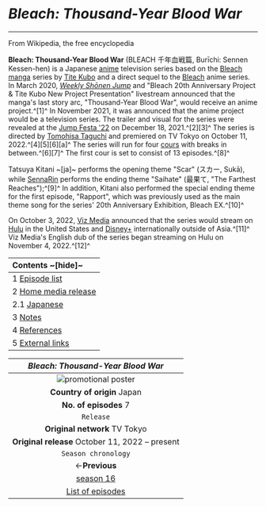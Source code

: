 # _Bleach: Thousand-Year Blood War_
---
From Wikipedia, the free encyclopedia

**Bleach: Thousand-Year Blood War** (BLEACH 千年血戦篇, Burīchi: Sennen Kessen-hen) is a Japanese [anime](https://en.wikipedia.org/wiki/Anime) television series based on the [Bleach](https://en.wikipedia.org/wiki/Bleach_(manga)) [manga](https://en.wikipedia.org/wiki/Manga) series by [Tite Kubo](https://en.wikipedia.org/wiki/Tite_Kubo) and a direct sequel to the [Bleach](https://en.wikipedia.org/wiki/Bleach_(TV_series)) anime series. In March 2020, *[Weekly Shōnen Jump](https://en.wikipedia.org/wiki/Weekly_Sh%C5%8Dnen_Jump)* and "Bleach 20th Anniversary Project & Tite Kubo New Project Presentation" livestream announced that the manga's last story arc, "Thousand-Year Blood War", would receive an anime project.^[1]^ In November 2021, it was announced that the anime project would be a television series. The trailer and visual for the series were revealed at the [Jump Festa '22](https://en.wikipedia.org/wiki/Jump_Festa) on December 18, 2021.^[2][3]^ The series is directed by [Tomohisa Taguchi](https://en.wikipedia.org/wiki/Tomohisa_Taguchi) and premiered on TV Tokyo on October 11, 2022.^[4][5][6][a]^ The series will run for four [cours](https://en.wikipedia.org/wiki/Television_in_Japan#Programs) with breaks in between.^[6][7]^ The first cour is set to consist of 13 episodes.^[8]^

Tatsuya Kitani ~[ja]~ performs the opening theme "Scar" (スカー, Sukā), while [SennaRin](https://en.wikipedia.org/wiki/SennaRin) performs the ending theme "Saihate" (最果て, "The Farthest Reaches");^[9]^ In addition, Kitani also performed the special ending theme for the first episode, "Rapport", which was previously used as the main theme song for the series' 20th Anniversary Exhibition, Bleach EX.^[10]^

On October 3, 2022, [Viz Media](https://en.wikipedia.org/wiki/Viz_Media) announced that the series would stream on [Hulu](https://en.wikipedia.org/wiki/Hulu) in the United States and [Disney+](https://en.wikipedia.org/wiki/Disney%2B) internationally outside of Asia.^[11]^ Viz Media's English dub of the series began streaming on Hulu on November 4, 2022.^[12]^

| Contents ~[hide]~             
|:--------------
|1	[Episode list](https://en.wikipedia.org/wiki/Bleach:_Thousand-Year_Blood_War#Episode_list)    
|2	[Home media release](https://en.wikipedia.org/wiki/Bleach:_Thousand-Year_Blood_War#Home_media_release)
| 2.1 [Japanese](https://en.wikipedia.org/wiki/Bleach:_Thousand-Year_Blood_War#Japanese)          
|3	[Notes](https://en.wikipedia.org/wiki/Bleach:_Thousand-Year_Blood_War#Notes)
|4	[References](https://en.wikipedia.org/wiki/Bleach:_Thousand-Year_Blood_War#References)
|5	[External links](https://en.wikipedia.org/wiki/Bleach:_Thousand-Year_Blood_War#External_links)

|  *Bleach: Thousand-Year Blood War* 
|:---:
|![promotional poster](https://upload.wikimedia.org/wikipedia/en/b/b8/Bleach_TYBW_Key_Visual.jpg)
| **Country of origin** Japan
| **No. of episodes**	7|
| `Release`
| **Original network**  TV Tokyo
| **Original release**	October 11, 2022 – present
| `Season chronology`
| ←**Previous**
| [season 16](https://en.wikipedia.org/wiki/Bleach_(season_16))
[List of episodes](https://en.wikipedia.org/wiki/List_of_Bleach_episodes)|


